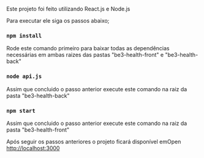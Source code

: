 Este projeto foi feito utilizando React.js e Node.js

Para executar ele siga os passos abaixo;

### `npm install`
Rode este comando primeiro para baixar todas as dependências necessárias
em ambas raizes das pastas "be3-health-front" e "be3-health-back"

### `node api.js`
Assim que concluido o passo anterior execute este comando na raiz
da pasta "be3-health-back"

### `npm start`
Assim que concluido o passo anterior execute este comando na raiz
da pasta "be3-health-front"

Após seguir os passos anteriores o projeto ficará 
disponível emOpen [http://localhost:3000](http://localhost:3000) 
